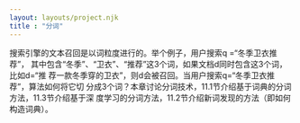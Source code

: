 ```yaml
---
layout: layouts/project.njk
title : "分词"
---
```

搜索引擎的文本召回是以词粒度进行的。举个例子，用户搜索q =“冬季卫衣推荐”， 其中包含“冬季”、“卫衣”、“推荐”这3个词，如果文档d同时包含这3个词，比如d=“推 荐一款冬季穿的卫衣”，则d会被召回。当用户搜索q=“冬季卫衣推荐”，算法如何将它切 分成3个词？本章讨论分词技术，11.1节介绍基于词典的分词方法，11.3节介绍基于深 度学习的分词方法，11.2节介绍新词发现的方法（即如何构造词典）。